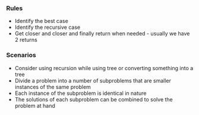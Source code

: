 ### Rules

* Identify the best case
* Identify the recursive case
* Get closer and closer and finally return when needed - usually we have 2 returns

### Scenarios

* Consider using recursion while using tree or converting something into a tree
* Divide a problem into a number of subproblems that are smaller instances of the same problem
* Each instance of the subproblem is identical in nature
* The solutions of each subproblem can be combined to solve the problem at hand